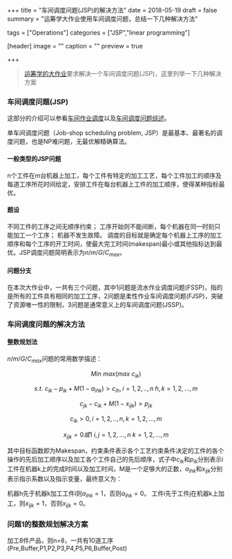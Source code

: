 +++
title = "车间调度问题(JSP)的解决方法"
date = 2018-05-19
draft = false
summary = "运筹学大作业使用车间调度问题，总结一下几种解决方法"

tags = ["Operations"]
categories = ["JSP","linear programming"]

[header]
image = ""
caption = ""
preview = true

+++

>[运筹学的大作业](/pdf/Project.pdf)要求解决一个车间调度问题(JSP)，这里列举一下几种解决方案

### 车间调度问题(JSP)

这部分的介绍可以参看[车间作业调度](https://wenku.baidu.com/view/1fc939aef524ccbff12184dc.html)以及[车间调度问题综述](/pdf/作业车间调度问题综述.pdf)。

单车间调度问题（Job-shop scheduling problem, JSP）是最基本、最著名的调度问题，也是NP难问题，无最优解精确算法。

#### 一般类型的JSP问题
n个工件在m台机器上加工，每个工件有特定的加工工艺，每个工件加工的顺序及每道工序所花时间给定，安排工件在每台机器上工件的加工顺序，使得某种指标最优。

#### 题设
不同工件的工序之间无顺序约束；
工序开始则不能间断，每个机器在同一时刻只能加工一个工序；
机器不发生故障。
调度的目标就是确定每个机器上工序的加工顺序和每个工序的开工时间，使最大完工时间(makespan)最小或其他指标达到最优。JSP调度问题简明表示为$n/m/G/C_{max}$。

#### 问题分支
在本次大作业中，一共有三个问题，其中1问题是流水作业调度问题(FSSP)，指的是所有的工件具有相同的加工工序，2问题是柔性作业车间调度问题(FJSP)，突破了资源唯一性的限制，3问题是通常意义上的车间调度问题(JSSP)。

### 车间调度问题的解决方法

#### 整数规划法

$n/m/G/C_{max}$问题的常用数学描述：

$$Min~max(max~c_{ik})$$

$$s.t.~ c_ {ik}-p_ {ik}+M(1-a_ {ihk}) > c_ {ih},i=1,2,..,n~h,k = 1,2,...,m$$

$$c_ {jk}-c_ {ik}+M(1-x_ {ijk})>p_ {jk}$$

$$c_{ik}>0,i=1,2,..,n,k=1,2,...,m$$

$$x_{ijk}=0或1~i,j=1,2,...,n~k=1,2,...,m$$

其中目标函数即为Makespan，约束条件表示各个工艺约束条件决定的工件的各个操作的先后加工顺序以及加工各个工件自己的先后顺序，式子中$c_ {ik}$和$p_ {ik}$分别表示i工件在机器k上的完成时间以及加工时间，M是一个足够大的正数，$a_ {ihk}$和$x_ {ijk}$分别表示指示系数以及指示变量，最终意义为：

机器h先于机器k加工工件i则$a_ {ihk} = 1$，否则$a_ {ihk} = 0$。
工件i先于工件j在机器k上加工，则$x_ {ijk} = 1$，否则$x_ {ijk} = 0$。

### 问题1的整数规划解决方案

加工8件产品，则n=8，一共有10道工序(Pre,Buffer,P1,P2,P3,P4,P5,P6,Buffer,Post)
